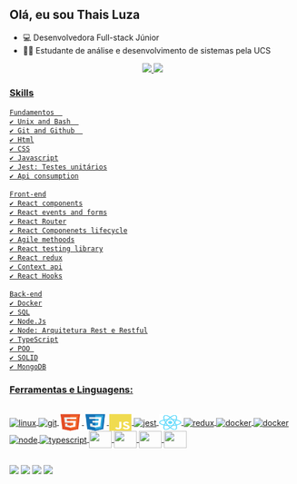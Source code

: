 ## Olá, eu sou Thais Luza


- :computer: Desenvolvedora Full-stack Júnior
- :man_student: Estudante de análise e desenvolvimento de sistemas pela UCS



<div align="center">
  <a href="https://github.com/ThaisLuza">
  <img height="180em" src="https://github-readme-stats.vercel.app/api?username=ThaisLuza&show_icons=true&theme=dracula&include_all_commits=true&count_private=true"/>
  <img height="180em" src="https://github-readme-stats.vercel.app/api/top-langs/?username=ThaisLuza&layout=compact&langs_count=7&theme=dracula"/>
</div>
  
  
  <h3>Skills</h3>
  
    Fundamentos  
    ✔️ Unix and Bash  
    ✔️ Git and Github  
    ✔️ Html
    ✔️ CSS
    ✔️ Javascript
    ✔️ Jest: Testes unitários
    ✔️ Api consumption
    
    Front-end
    ✔️ React components
    ✔️ React events and forms
    ✔️ React Router
    ✔️ React Componenets lifecycle
    ✔️ Agile methoods
    ✔️ React testing library
    ✔️ React redux
    ✔️ Context api
    ✔️ React Hooks

    Back-end
    ✔️ Docker
    ✔️ SQL
    ✔️ Node.Js
    ✔️ Node: Arquitetura Rest e Restful
    ✔️ TypeScript
    ✔️ POO 
    ✔️ SOLID
    ✔️ MongoDB
  
  
  
  <h3>Ferramentas e Linguagens:</h3>
  
<div style="display: inline_block"><br>
  <img align="center" alt="linux" height="30" width="40" src="https://cdn.jsdelivr.net/gh/devicons/devicon/icons/linux/linux-original.svg" />
  <img align="center" alt="git" height="30" width="40" src="https://cdn.jsdelivr.net/gh/devicons/devicon/icons/git/git-original.svg" />
    <img align="center" alt="Rafa-HTML" height="30" width="40" src="https://raw.githubusercontent.com/devicons/devicon/master/icons/html5/html5-original.svg">
   <img align="center" alt="Rafa-CSS" height="30" width="40" src="https://raw.githubusercontent.com/devicons/devicon/master/icons/css3/css3-original.svg">
  <img align="center" alt="Rafa-Js" height="30" width="40" src="https://raw.githubusercontent.com/devicons/devicon/master/icons/javascript/javascript-plain.svg">
  <img align="center" alt="jest" height="30" width="40" src="https://cdn.jsdelivr.net/gh/devicons/devicon/icons/jest/jest-plain.svg" />          
  <img align="center" alt="Rafa-React" height="30" width="40" src="https://raw.githubusercontent.com/devicons/devicon/master/icons/react/react-original.svg">
  <img align="center" alt="redux" height="30" width="40" src="https://cdn.jsdelivr.net/gh/devicons/devicon/icons/redux/redux-original.svg" />
  <img align="center" alt="docker" height="30" width="40" src="https://cdn.jsdelivr.net/gh/devicons/devicon/icons/docker/docker-plain.svg" />
  <img align="center" alt="docker" height="30" width="40" src="https://cdn.jsdelivr.net/gh/devicons/devicon/icons/mysql/mysql-plain.svg" />
  <img align="center" alt="node" height="30" width="40" src="https://cdn.jsdelivr.net/gh/devicons/devicon/icons/nodejs/nodejs-plain-wordmark.svg" />
  <img align="center" alt="typescript" height="30" width="40" src="https://cdn.jsdelivr.net/gh/devicons/devicon/icons/typescript/typescript-original.svg"/>
  <img align="center" height="30" width="40" src="https://cdn.jsdelivr.net/gh/devicons/devicon/icons/mongodb/mongodb-original.svg" />  
  <img align="center" height="30" width="40" src="https://cdn.jsdelivr.net/gh/devicons/devicon/icons/python/python-original.svg" />
  <img align="center" height="30" width="40" src="https://cdn.jsdelivr.net/gh/devicons/devicon/icons/gitlab/gitlab-original.svg" />
  <img align="center" height="30" width="40" src="https://cdn.jsdelivr.net/gh/devicons/devicon/icons/nextjs/nextjs-original-wordmark.svg" />
          
          
          
          
  
</div>
  
  ##
  
  <div> 
  <a href="https://www.instagram.com/thaisluza" target="_blank"><img src="https://img.shields.io/badge/-Instagram-%23E4405F?style=for-the-badge&logo=instagram&logoColor=white" target="_blank"></a>
  <a href = "mailto:thaisluzaa@gmail.com"><img src="https://img.shields.io/badge/-Gmail-%23333?style=for-the-badge&logo=gmail&logoColor=white" target="_blank"></a>
  <a href="https://www.linkedin.com/in/thais-luza-95447a73" target="_blank"><img src="https://img.shields.io/badge/-LinkedIn-%230077B5?style=for-the-badge&logo=linkedin&logoColor=white" target="_blank"></a> 
   <a href="https://gitlab.com/ThaisLuza" target="_blank"><img src="https://img.shields.io/badge/GitLab-330F63?style=for-the-badge&logo=gitlab&logoColor=white" target="_blank"></a> 
  
  </div>
  
